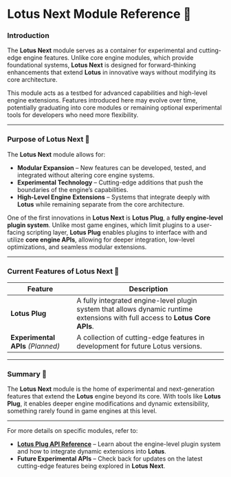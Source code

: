 # **Lotus Next Module Reference 🪷**  

### **Introduction**  
The **Lotus Next** module serves as a container for experimental and cutting-edge engine features. Unlike core engine modules, which provide foundational systems, **Lotus Next** is designed for forward-thinking enhancements that extend **Lotus** in innovative ways without modifying its core architecture.  

This module acts as a testbed for advanced capabilities and high-level engine extensions. Features introduced here may evolve over time, potentially graduating into core modules or remaining optional experimental tools for developers who need more flexibility.  

---

### **Purpose of Lotus Next 🪷**  

The **Lotus Next** module allows for:  
- **Modular Expansion** – New features can be developed, tested, and integrated without altering core engine systems.  
- **Experimental Technology** – Cutting-edge additions that push the boundaries of the engine’s capabilities.  
- **High-Level Engine Extensions** – Systems that integrate deeply with **Lotus** while remaining separate from the core architecture.  

One of the first innovations in **Lotus Next** is **Lotus Plug**, a **fully engine-level plugin system**. Unlike most game engines, which limit plugins to a user-facing scripting layer, **Lotus Plug** enables plugins to interface with and utilize **core engine APIs**, allowing for deeper integration, low-level optimizations, and seamless modular extensions.  

---

### **Current Features of Lotus Next 🪷**  

| Feature | Description |  
|---------|------------|  
| **Lotus Plug** | A fully integrated engine-level plugin system that allows dynamic runtime extensions with full access to **Lotus Core APIs**. |  
| **Experimental APIs** *(Planned)* | A collection of cutting-edge features in development for future Lotus versions. |  

---

### **Summary 🪷**  

The **Lotus Next** module is the home of experimental and next-generation features that extend the **Lotus** engine beyond its core. With tools like **Lotus Plug**, it enables deeper engine modifications and dynamic extensibility, something rarely found in game engines at this level.  

---

For more details on specific modules, refer to:  
- [**Lotus Plug API Reference**](../../api_ref/next/plug.md) – Learn about the engine-level plugin system and how to integrate dynamic extensions into **Lotus**.  
- **Future Experimental APIs** – Check back for updates on the latest cutting-edge features being explored in **Lotus Next**.  